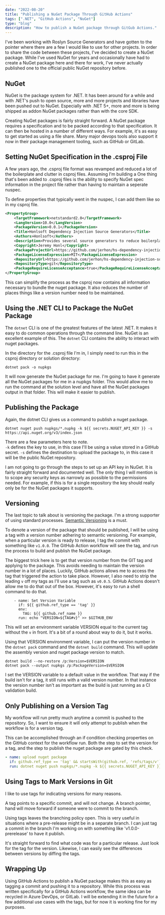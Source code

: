 ```yaml
---
date: "2022-08-20"
title: "Publishing a NuGet Package Through GitHub Actions"
tags: [".NET", "GitHub Actions", "NuGet"]
type: "blog"
description: "How to publish a NuGet package through GitGub Actions."
---
```


I've been working with Roslyn Source Generators and have gotten to the pointer where there are a few I would like to use for other projects.
In order to share the code between these projects, I've decided to create a NuGet package.
While I've used NuGet for years and occasionally have had to create a NuGet package here and there for work, I've never actually published one to the official public NuGet repository before.

## NuGet

NuGet is the package system for .NET.
It has been around for a while and with .NET's push to open source, more and more projects and libraries have been pushed out to NuGet.
Especially with .NET 5+, more and more is being shipped as addon NuGet packages rather than with the core SDK.

Creating NuGet packages is fairly straight forward.
A NuGet package requires a specification and to be packed according to that specification.
It can then be hosted in a number of different ways.
For example, it's as easy to get started as using a file share.
Many major devops tools also support it now in their package management tooling, such as GitHub or GitLab.

## Setting NuGet Specification in the .csproj File

A few years ago, the .csproj file format was revamped and reduced a lot of the boilerplate and clutter in csproj files.
Assuming I'm building a 
One thing that's been added to .csproj files is the ability to specify NuGet spec information in the project file rather than having to maintain a seperate nuspec.

To define properties that typically went in the nuspec, I can add them like so in my csproj file.

```xml
<PropertyGroup>
    <TargetFramework>netstandard2.0</TargetFramework>
    <LangVersion>10.0</LangVersion>
    <PackageVersion>0.0.1</PackageVersion>
    <Title>Honlsoft Dependency Injection Source Generators</Title>
    <Authors>Honlsoft</Authors>
    <Description>Provides several source generators to reduce boilerplate code needed with dependency injection in .NET.</Description>
    <Copyright>Jeremy Honl</Copyright>
    <PackageProjectUrl>https://github.com/jerhon/hs-dependency-injection-source-generators</PackageProjectUrl>
    <PackageLicenseExpression>MIT</PackageLicenseExpression>
    <RepositoryUrl>https://github.com/jerhon/hs-dependency-injection-source-generators</RepositoryUrl>
    <RepositoryType>git</RepositoryType>
    <PackageRequireLicenseAcceptance>true</PackageRequireLicenseAcceptance>
</PropertyGroup>
```

This can simplify the process as the csproj now contains all information necessary to bundle the nuget package.
It also reduces the number of places things like a version number need to be maintained.

## Using the .NET CLI to Package the NuGet Package

The `dotnet` CLI is one of the greatest features of the latest .NET.
It makes it easy to do common operations through the command line.
NuGet is an excellent example of this.
The `dotnet` CLI contains the ability to interact with nuget packages.

In the directory for the .csproj file I'm in, I simply need to run this in the csproj directory or solution directory:

```
dotnet pack -o nupkgs
```

It will now generate the NuGet package for me.
I'm going to have it generate all the NuGet packages for me in a nupkgs folder.
This would allow me to run the command at the solution level and have all the NuGet packages output in that folder.
This will make it easier to publish.

## Publishing the Package

Again, the dotnet CLI gives us a command to publish a nuget package.

```
dotnet nuget push nupkgs/*.nupkg -k ${{ secrets.NUGET_API_KEY }} -s https://api.nuget.org/v3/index.json
```

There are a few parameters here to note.  
`-k` defines the key to use, in this case I'll be using a value stored in a GitHub secret.
`-s` defines the destination to upload the package to, in this case it will be the public NuGet repository.

I am not going to go through the steps to set up an API key in NuGet.
It is fairly straight forward and documented well.
The only thing I will mention is to scope any security keys as narrowly as possible to the permissions needed.
For example, if this is for a single repository the key should really only be for the NuGet packages it supports.

## Versioning

The last topic to talk about is versioning the package.
I'm a strong supporter of using standard processes. 
[Semantic Versioning](https://semver.org/) is a must.

To denote a version of the package that should be published, I will be using a tag with a version number adhering to semantic versioning.
For example, when a particular version is ready to release, I tag the commit with something like `v1.0.0`.
The GitHub Action workflow will see the tag, and run the process to build and publish the NuGet package.

The biggest trick here is to get that version number from the GIT tag and applying to the package.
This avoids needing to maintain the version number in a lot of places.
Luckily, GitHub actions allows me to access the tag that triggered the action to take place.
However, I also need to strip the leading `v` off my tags as I'll use a tag such as `v0.0.5`.
GitHub Actions doesn't allow me to do that out of the box.
However, it's easy to run a shell command to do that.

```
    - name: Set Version Variable
      if: ${{ github.ref_type == 'tag' }}
      env:
        TAG: ${{ github.ref_name }}
      run: echo "VERSION=${TAG#v}" >> $GITHUB_ENV
```

This will set an environment variable VERSION equal to the current tag without the `v` in front.
It's a bit of a round about way to do it, but it works.

Using that VERSION environment variable, I can put the version number in the `dotnet pack` command and the `dotnet build` command.
This will update the assembly version and nuget package version to match.

```
dotnet build --no-restore /p:Version=$VERSION
dotnet pack --output nupkgs /p:PackageVersion=$VERSION
```

I set the VERSION variable to a default value in the workflow.
That way if the build isn't for a tag, it still runs with a valid version number.
In that instance the version number isn't as important as the build is just running as a CI validation build.

## Only Publishing on a Version Tag

My workflow will run pretty much anytime a commit is pushed to the repository.
So, I want to ensure it will only attempt to publish when the workflow is for a version tag.

This can be accomplished through an if condition checking properties on the GitHub context for the workflow run.
Both the step to set the version for a tag, and the step to publish the nuget package are gated by this check.

```yaml
- name: upload nuget package
  if: github.ref_type == 'tag' && startsWith(github.ref, 'refs/tags/v')
  run: dotnet nuget push nupkgs/*.nupkg -k ${{ secrets.NUGET_API_KEY }} -s https://api.nuget.org/v3/index.json
```

## Using Tags to Mark Versions in Git

I like to use tags for indicating versions for many reasons.

A tag points to a specific commit, and will not change.
A branch pointer, hand will move forward if someone were to commit to the branch.

Using tags leaves the branching policy open.
This is very useful in situations where a pre-release might be in a separate branch.
I can just tag a commit in the branch I'm working on with something like 'v1.0.0-prerelease' to have it publish.

It's straight forward to find what code was for a particular release.
Just look for the tag for the version.
Likewise, I can easily see the differences between versions by diffing the tags.

## Wrapping Up

Using GitHub Actions to publish a NuGet package makes this as easy as tagging a commit and pushing it to a repository.
While this process was written specifically for a GitHub Actions workflow, the same idea can be recycled in Azure DevOps, or GitLab.
I will be extending it in the future for a few additional use cases with the tags, but for now it is working fine for my purposes.
